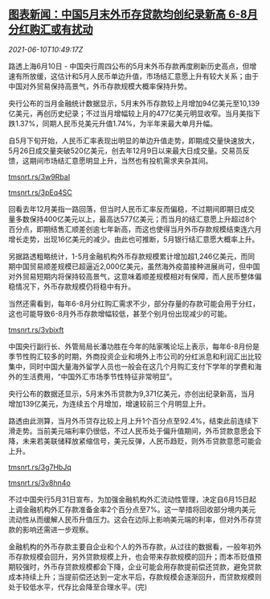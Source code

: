 <!--1623322863000-->
[图表新闻：中国5月末外币存贷款均创纪录新高 6-8月分红购汇或有扰动](https://cn.reuters.com/article/graphic-china-may-fx-loan-deposit-0610-idCNKCS2DM150)
------

<div><i>2021-06-10T10:49:17Z</i></div><p>路透上海6月10日 - 中国央行周四公布的5月末外币存款再度刷新历史高点，但增速有所放缓，这估计和5月人民币单边升值，市场结汇意愿上升有较大关系；由于中国对外贸易保持高景气，外币存款规模大概率保持升势。</p><p>央行公布的当月金融统计数据显示，5月末外币存款较上月增加94亿美元至10,139亿美元，再创历史纪录；不过当月增幅较上月的477亿美元明显收窄。当月美指下跌1.37%，同期人民币兑美元升值1.74%，为半年来最大单月升幅。</p><p>自5月下旬开始，人民币汇率表现出明显的单边升值走势，即期成交量快速放大，5月26日成交量突破520亿美元，创去年12月9日以来最大日成交量。交易员反馈，这期间市场结汇意愿明显上升，当然也有投机需求夹杂其间。</p><p><a href="https://tmsnrt.rs/3w9RbaI">tmsnrt.rs/3w9RbaI</a></p><p><a href="https://tmsnrt.rs/3pEq4SC">tmsnrt.rs/3pEq4SC</a></p><p>回看去年12月美指一路回落，但当时人民币汇率反而偏稳，不过期间即期日成交量多数保持400亿美元以上，最高达577亿美元；而当月的结汇意愿上升超过8个百分点，即期结售汇顺差创逾七年新高，而这也使得当月外币存款规模结束连六月增长走势，出现16亿美元的减少。由此也可推断，5月银行结汇意愿大概率上升。</p><p>另据路透粗略统计，1-5月金融机构外币存款规模累计增加超1,246亿美元，而同期中国贸易顺差规模已超逼近2,000亿美元，虽然海外疫苗接种进展尚可，但中国对外贸易短期内将保持较高景气，这意味着顺差规模相对有保障，而人民币整体偏稳情况下，外币存款规模仍将稳中有升。</p><p>当然还需看到，每年6-8月分红购汇需求不少，部分存量的存款可能会用于分红，这也可能导致6-8月外币存款增幅较低，甚至个别月份出现减少的可能。</p><p><a href="https://tmsnrt.rs/3vbixft">tmsnrt.rs/3vbixft</a></p><p>中国央行副行长、外管局局长潘功胜在今年的陆家嘴论坛上表示，每年6-8月份是季节性购汇较多的时期，外商投资企业和境外上市公司的分红派息和利润汇出比较集中，同时中国大量海外留学人员也一般会在这几个月购汇支付下学年的学费和海外的生活费用，“中国外汇市场季节性特征非常明显”。</p><p>央行公布的数据还显示，5月末外币贷款为9,371亿美元，亦创出纪录新高，当月增加139亿美元，为连续五个月增加，增速较前三个月明显上升。</p><p>路透由此测算，当月外币贷存比较上月上升1个百分点至92.4%，结束此前连续下滑走势。当前美元端利率仍很低，不过人民币处于偏升值期间，外币贷款意愿会下降，未来若美联储释放紧缩信号，美元反弹，人民币趋贬，则外币贷款意愿可能会上升。</p><p><a href="https://tmsnrt.rs/3g7HbJq">tmsnrt.rs/3g7HbJq</a></p><p><a href="https://tmsnrt.rs/3v8hn4o">tmsnrt.rs/3v8hn4o</a></p><p>不过中国央行5月31日宣布，为加强金融机构外汇流动性管理，决定自6月15日起上调金融机构外汇存款准备金率2个百分点至7%。这一举措将回收部分境内美元流动性从而缓解人民币升值压力。这会在边际上影响美元端的利率，但对外币存贷款的影响还需进一步观察。</p><p>金融机构的外币存款主要自企业和个人的外币存款，从过往的数据看，一般年初外币存款规模会回升，另外贷款规模上升，也会带来存款规模的回升；而本币贬值预期较强时，外币存贷款规模都会下降，企业可能会用存款提前偿还贷款，避免贷款成本持续上升；当提前偿还达到一定水平后，存款规模会逐渐回升，而贷款规模则处于较低水平，代存比会降至合理水平。(完)</p>

